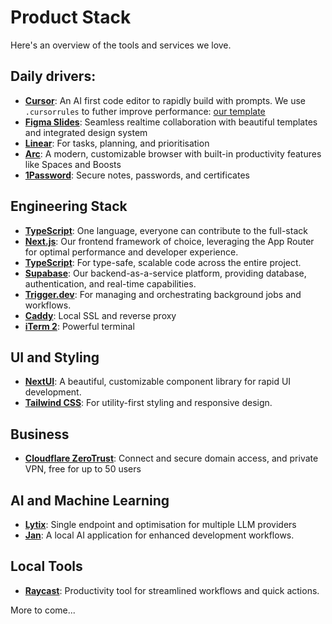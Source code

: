 # Product Stack

 Here's an overview of the tools and services we love.

## Daily drivers:
- **[Cursor](https://cursor.sh/)**: An AI first code editor to rapidly build with prompts. We use `.cursorrules` to futher improve performance: [our template](/engineering/.cursorrules)
- **[Figma Slides](https://www.figma.com/slides/)**: Seamless realtime collaboration with beautiful templates and integrated design system
- **[Linear](https://linear.app/)**: For tasks, planning, and prioritisation
- **[Arc](https://arc.net/)**: A modern, customizable browser with built-in productivity features like Spaces and Boosts
- **[1Password](https://1password.com/)**: Secure notes, passwords, and certificates 

## Engineering Stack
- **[TypeScript](https://www.typescriptlang.org/)**: One language, everyone can contribute to the full-stack
- **[Next.js](https://nextjs.org/)**: Our frontend framework of choice, leveraging the App Router for optimal performance and developer experience.
- **[TypeScript](https://www.typescriptlang.org/)**: For type-safe, scalable code across the entire project.
- **[Supabase](https://supabase.com/)**: Our backend-as-a-service platform, providing database, authentication, and real-time capabilities.
- **[Trigger.dev](https://trigger.dev/)**: For managing and orchestrating background jobs and workflows.
- **[Caddy](https://caddyserver.com/)**: Local SSL and reverse proxy
- **[iTerm 2](https://iterm2.com/)**: Powerful terminal

## UI and Styling

- **[NextUI](https://nextui.org/)**: A beautiful, customizable component library for rapid UI development. 
- **[Tailwind CSS](https://tailwindcss.com/)**: For utility-first styling and responsive design.

## Business
- **[Cloudflare ZeroTrust](https://www.cloudflare.com/zero-trust/)**: Connect and secure domain access, and private VPN, free for up to 50 users

## AI and Machine Learning

- **[Lytix](https://lytix.ai/)**: Single endpoint and optimisation for multiple LLM providers
- **[Jan](https://jan.ai/)**: A local AI application for enhanced development workflows.

## Local Tools
- **[Raycast](https://www.raycast.com/)**: Productivity tool for streamlined workflows and quick actions.


More to come...